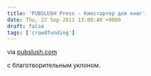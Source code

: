 ```yaml
---
title: 'PUBSLUSH Press - Кикстартер для книг'
date: Thu, 22 Sep 2011 13:08:48 +0000
draft: false
tags: ['crowdfunding']
---
```


via [pubslush.com](http://www.pubslush.com/)

с благотворительным уклоном.
